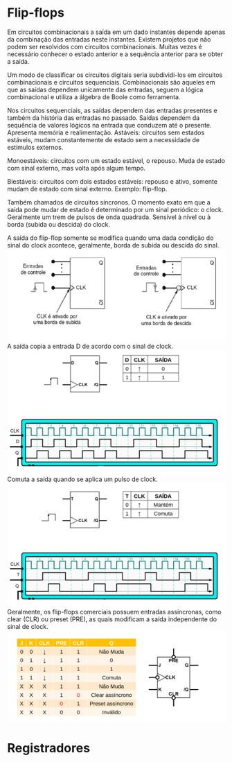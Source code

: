 # Flip-flops
Em circuitos combinacionais a saída em um dado instantes depende apenas da combinação das entradas neste instantes. Existem projetos que não podem ser resolvidos com circuitos combinacionais. Muitas vezes é necessário conhecer o estado anterior e a sequência anterior para se obter a saída.

Um modo de classificar os circuitos digitais seria subdividi-los em circuitos combinacionais e circuitos sequenciais. Combinacionais são aqueles em que as saídas dependem unicamente das entradas, seguem a lógica combinacional e utiliza a álgebra de Boole como ferramenta.

Nos circuitos sequenciais, as saídas dependem das entradas presentes e também da história das entradas no passado. Saídas dependem da sequência de valores lógicos na entrada que conduzem até o presente. Apresenta memória e realimentação.
Astáveis: circuitos sem estados estáveis, mudam constantemente de estado sem a necessidade de estímulos externos.

Monoestáveis: circuitos com um estado estável, o repouso. Muda de estado com sinal externo, mas volta após algum tempo.

Biestáveis: circuitos com dois estados estáveis: repouso e ativo, somente mudam de estado com sinal externo. Exemplo: flip-flop.

Também chamados de circuitos síncronos. O momento exato em que a saída pode mudar de estado é determinado por um sinal periódico: o clock. Geralmente um trem de pulsos de onda quadrada. Sensível à nível ou à borda (subida ou descida) do clock.

A saída do flip-flop somente se modifica quando uma dada condição do sinal do clock acontece, geralmente, borda de subida ou descida do sinal.
![Imagem](https://raw.githubusercontent.com/Augusto-Ildefonso/Anotacoes-Aulas/master/Imagens/Captura%20de%20tela%20de%202024-08-29%2014-42-54.png)
A saída copia a entrada D de acordo com o sinal de clock.
![Imagem](https://raw.githubusercontent.com/Augusto-Ildefonso/Anotacoes-Aulas/master/Imagens/Captura%20de%20tela%20de%202024-08-29%2014-43-22.png)
Comuta a saída quando se aplica um pulso de clock.
![Imagem](https://raw.githubusercontent.com/Augusto-Ildefonso/Anotacoes-Aulas/master/Imagens/Captura%20de%20tela%20de%202024-08-29%2014-43-34.png)
Geralmente, os flip-flops comerciais possuem entradas assíncronas, como clear (CLR) ou preset (PRE), as quais modificam a saída independente do sinal de clock.
![Imagem](https://raw.githubusercontent.com/Augusto-Ildefonso/Anotacoes-Aulas/master/Imagens/Captura%20de%20tela%20de%202024-08-29%2014-43-43.png)

# Registradores
